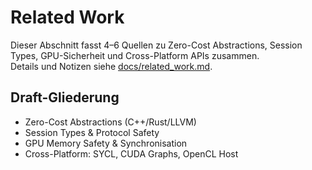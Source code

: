 # Related Work

Dieser Abschnitt fasst 4–6 Quellen zu Zero-Cost Abstractions, Session Types, GPU-Sicherheit und Cross-Platform APIs zusammen.  
Details und Notizen siehe [docs/related_work.md](../docs/related_work.md).

## Draft-Gliederung
- Zero-Cost Abstractions (C++/Rust/LLVM)
- Session Types & Protocol Safety
- GPU Memory Safety & Synchronisation
- Cross-Platform: SYCL, CUDA Graphs, OpenCL Host


